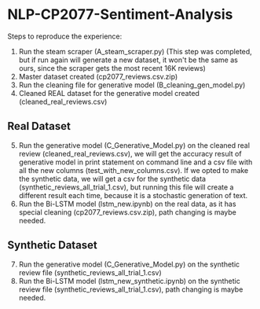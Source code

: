# NLP-CP2077-Sentiment-Analysis
Steps to reproduce the experience:
1. Run the steam scraper (A_steam_scraper.py) (This step was completed, but if run again will generate a new dataset, it won't be the same as ours, since the scraper gets the most recent 16K reviews)
2. Master dataset created (cp2077_reviews.csv.zip)
3. Run the cleaning file for generative model (B_cleaning_gen_model.py)
4. Cleaned REAL dataset for the generative model created (cleaned_real_reviews.csv)
## Real Dataset
5. Run the generative model (C_Generative_Model.py) on the cleaned real review (cleaned_real_reviews.csv), we will get the accuracy result of generative model in print statement on command line and a csv file with all the new columns (test_with_new_columns.csv). If we opted to make the synthetic data, we will get a csv for the synthetic data (synthetic_reviews_all_trial_1.csv), but running this file will create a different result each time, because it is a stochastic generation of text. 
6. Run the Bi-LSTM model (lstm_new.ipynb) on the real data, as it has special cleaning (cp2077_reviews.csv.zip), path changing is maybe needed.
## Synthetic Dataset
7. Run the generative model (C_Generative_Model.py) on the synthetic review file (synthetic_reviews_all_trial_1.csv)
8. Run the Bi-LSTM model (lstm_new_synthetic.ipynb) on the synthetic review file (synthetic_reviews_all_trial_1.csv), path changing is maybe needed.